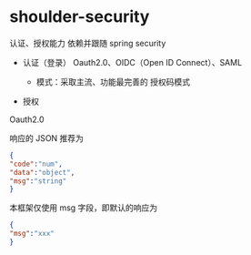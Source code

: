 # shoulder-security

认证、授权能力
依赖并跟随 spring security

- 认证（登录） Oauth2.0、OIDC（Open ID Connect）、SAML
    - 模式：采取主流、功能最完善的 授权码模式

- 授权

Oauth2.0

响应的 JSON 推荐为
```json
{
"code":"num",
"data":"object",
"msg":"string"
}
```
本框架仅使用 msg 字段，即默认的响应为
```json
{
"msg":"xxx"
}
```
